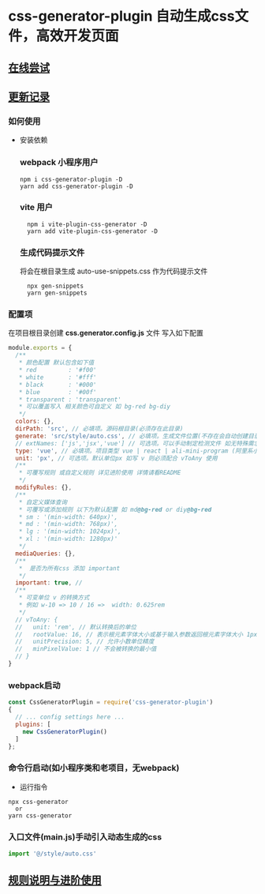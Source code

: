 # css-generator-plugin 自动生成css文件，高效开发页面

## [在线尝试](https://machetehot.github.io/css-generator-plugin/)

## [更新记录](./CHANGE.md)
### 如何使用

+ 安装依赖
  ### webpack  小程序用户
  ```
  npm i css-generator-plugin -D
  yarn add css-generator-plugin -D
  ```
  ### vite 用户
  ```
    npm i vite-plugin-css-generator -D
    yarn add vite-plugin-css-generator -D
  ```
  ### 生成代码提示文件

  将会在根目录生成 auto-use-snippets.css 作为代码提示文件
  ```
    npx gen-snippets
    yarn gen-snippets
  ```

### 配置项

在项目根目录创建 **css.generator.config.js** 文件
写入如下配置
```javascript
module.exports = {
  /**
   * 颜色配置 默认包含如下值
   * red         : '#f00'
   * white       : '#fff'
   * black       : '#000'
   * blue        : '#00f'
   * transparent : 'transparent'
   * 可以覆盖写入 相关颜色可自定义 如 bg-red bg-diy
   */
  colors: {},
  dirPath: 'src', // 必填项。源码根目录(必须存在此目录)
  generate: 'src/style/auto.css', // 必填项。生成文件位置(不存在会自动创建目录)
  // extNames: ['js','jsx','vue'] // 可选项。可以手动制定检测文件 如无特殊需求 只需指定type 即可
  type: 'vue', // 必填项。项目类型 vue | react | ali-mini-program (阿里系小程序) | wx-mini-program(微信小程序) | html 
  unit: 'px', // 可选项。默认单位px 如写 v 则必须配合 vToAny 使用
  /**
   * 可覆写规则 或自定义规则 详见进阶使用 详情请看README
   */
  modifyRules: {},
  /**
   * 自定义媒体查询
   * 可覆写或添加规则 以下为默认配置 如 md@bg-red or diy@bg-red
   * sm : '(min-width: 640px)',
   * md : '(min-width: 768px)',
   * lg : '(min-width: 1024px)',
   * xl : '(min-width: 1280px)'
   */
  mediaQueries: {},
  /**
   *  是否为所有css 添加 important 
   */
  important: true, // 
  /**
   * 可变单位 v 的转换方式 
   * 例如 w-10 => 10 / 16 =>  width: 0.625rem 
   */
  // vToAny: {
  //   unit: 'rem', // 默认转换后的单位
  //   rootValue: 16, // 表示根元素字体大小或基于输入参数返回根元素字体大小 1px -> 1/16rem
  //   unitPrecision: 5, // 允许小数单位精度
  //   minPixelValue: 1 // 不会被转换的最小值
  // }
}
```
### webpack启动

```javascript
const CssGeneratorPlugin = require('css-generator-plugin')
{
  // ... config settings here ...
  plugins: [
    new CssGeneratorPlugin()
  ]
};
```
### 命令行启动(如小程序类和老项目，无webpack)


+ 运行指令
```text
npx css-generator
  or
yarn css-generator
```

### **入口文件(main.js)手动引入动态生成的css**
```javascript
import '@/style/auto.css'
```
## [规则说明与进阶使用](./RULE.md)